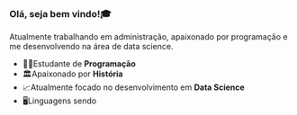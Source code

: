 ### Olá, seja bem vindo!🎓
Atualmente trabalhando em administração, apaixonado por programação e me desenvolvendo na área de data science.
- 🧑‍💻Estudante de **Programação**
- 🏛️Apaixonado por **História**
- 📈Atualmente focado no desenvolvimento em **Data Science**
- 🖥️Linguagens sendo
